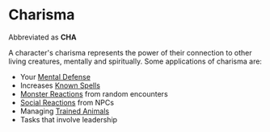 # Charisma

Abbreviated as **CHA**

A character's charisma represents the power of their connection to other living creatures, mentally and spiritually. Some applications of charisma are:

- Your [Mental Defense](../Derived%20Statistics/Mental%20Defense.md)
- Increases [Known Spells](../../Magic/Spellcasting/Spell%20Learning/Known%20Spells.md)
- [Monster Reactions](../../Game%20Procedures/Social%20Procedures/Monster%20Reactions.md) from random encounters
- [Social Reactions](../../Game%20Procedures/Social%20Procedures/Social%20Reactions.md) from NPCs
- Managing [Trained Animals](../../Items%20and%20Gear/Gear/Trained%20Animals.md)
- Tasks that involve leadership
